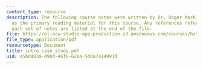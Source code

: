 ```yaml
---
content_type: resource
description: The following course notes were written by Dr. Roger Mark. These serve
  as the primary reading material for this course. Any references referred to within
  each set of notes are listed at the end of the file.
file: https://ol-ocw-studio-app-production.s3.amazonaws.com/courses/hst-542j-quantitative-physiology-organ-transport-systems-spring-2004/a5bd483ad90de6f8628a5d8a7414991d_intro_case_study.pdf
file_type: application/pdf
resourcetype: Document
title: intro_case_study.pdf
uid: a5bd483a-d90d-e6f8-628a-5d8a7414991d
---
```

